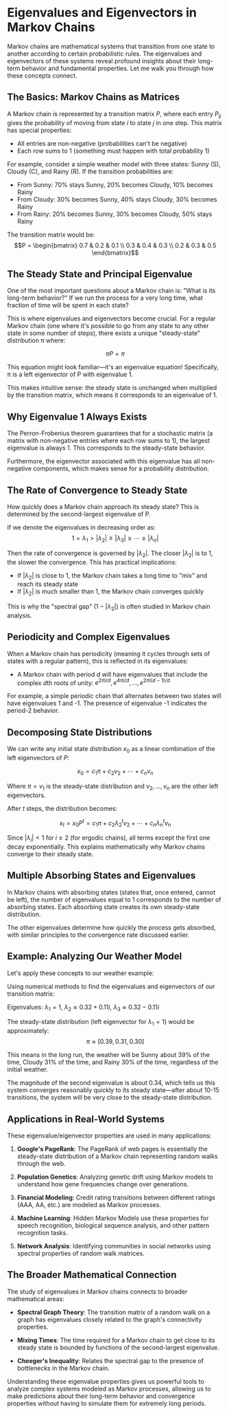 # Eigenvalues and Eigenvectors in Markov Chains

Markov chains are mathematical systems that transition from one state to another according to certain probabilistic rules. The eigenvalues and eigenvectors of these systems reveal profound insights about their long-term behavior and fundamental properties. Let me walk you through how these concepts connect.

## The Basics: Markov Chains as Matrices

A Markov chain is represented by a transition matrix $P$, where each entry $P_{ij}$ gives the probability of moving from state $i$ to state $j$ in one step. This matrix has special properties:
- All entries are non-negative (probabilities can't be negative)
- Each row sums to 1 (something must happen with total probability 1)

For example, consider a simple weather model with three states: Sunny (S), Cloudy (C), and Rainy (R). If the transition probabilities are:
- From Sunny: 70% stays Sunny, 20% becomes Cloudy, 10% becomes Rainy
- From Cloudy: 30% becomes Sunny, 40% stays Cloudy, 30% becomes Rainy
- From Rainy: 20% becomes Sunny, 30% becomes Cloudy, 50% stays Rainy

The transition matrix would be:
$$P = \begin{bmatrix} 
0.7 & 0.2 & 0.1 \\
0.3 & 0.4 & 0.3 \\
0.2 & 0.3 & 0.5
\end{bmatrix}$$

## The Steady State and Principal Eigenvalue

One of the most important questions about a Markov chain is: "What is its long-term behavior?" If we run the process for a very long time, what fraction of time will be spent in each state?

This is where eigenvalues and eigenvectors become crucial. For a regular Markov chain (one where it's possible to go from any state to any other state in some number of steps), there exists a unique "steady-state" distribution π where:

$$\pi P = \pi$$

This equation might look familiar—it's an eigenvalue equation! Specifically, π is a left eigenvector of P with eigenvalue 1.

This makes intuitive sense: the steady state is unchanged when multiplied by the transition matrix, which means it corresponds to an eigenvalue of 1.

## Why Eigenvalue 1 Always Exists

The Perron-Frobenius theorem guarantees that for a stochastic matrix (a matrix with non-negative entries where each row sums to 1), the largest eigenvalue is always 1. This corresponds to the steady-state behavior.

Furthermore, the eigenvector associated with this eigenvalue has all non-negative components, which makes sense for a probability distribution.

## The Rate of Convergence to Steady State

How quickly does a Markov chain approach its steady state? This is determined by the second-largest eigenvalue of P.

If we denote the eigenvalues in decreasing order as:
$$1 = \lambda_1 > |\lambda_2| \geq |\lambda_3| \geq \cdots \geq |\lambda_n|$$

Then the rate of convergence is governed by $|\lambda_2|$. The closer $|\lambda_2|$ is to 1, the slower the convergence. This has practical implications:

- If $|\lambda_2|$ is close to 1, the Markov chain takes a long time to "mix" and reach its steady state
- If $|\lambda_2|$ is much smaller than 1, the Markov chain converges quickly

This is why the "spectral gap" $(1 - |\lambda_2|)$ is often studied in Markov chain analysis.

## Periodicity and Complex Eigenvalues

When a Markov chain has periodicity (meaning it cycles through sets of states with a regular pattern), this is reflected in its eigenvalues:

- A Markov chain with period $d$ will have eigenvalues that include the complex $d$th roots of unity: $e^{2\pi i/d}, e^{4\pi i/d}, \ldots, e^{2\pi i(d-1)/d}$

For example, a simple periodic chain that alternates between two states will have eigenvalues 1 and -1. The presence of eigenvalue -1 indicates the period-2 behavior.

## Decomposing State Distributions

We can write any initial state distribution $x_0$ as a linear combination of the left eigenvectors of $P$:

$$x_0 = c_1 \pi + c_2 v_2 + \cdots + c_n v_n$$

Where $\pi = v_1$ is the steady-state distribution and $v_2, \ldots, v_n$ are the other left eigenvectors.

After $t$ steps, the distribution becomes:

$$x_t = x_0 P^t = c_1 \pi + c_2 \lambda_2^t v_2 + \cdots + c_n \lambda_n^t v_n$$

Since $|\lambda_i| < 1$ for $i \geq 2$ (for ergodic chains), all terms except the first one decay exponentially. This explains mathematically why Markov chains converge to their steady state.

## Multiple Absorbing States and Eigenvalues

In Markov chains with absorbing states (states that, once entered, cannot be left), the number of eigenvalues equal to 1 corresponds to the number of absorbing states. Each absorbing state creates its own steady-state distribution.

The other eigenvalues determine how quickly the process gets absorbed, with similar principles to the convergence rate discussed earlier.

## Example: Analyzing Our Weather Model

Let's apply these concepts to our weather example:

Using numerical methods to find the eigenvalues and eigenvectors of our transition matrix:

Eigenvalues: $\lambda_1 = 1$, $\lambda_2 \approx 0.32 + 0.11i$, $\lambda_3 \approx 0.32 - 0.11i$

The steady-state distribution (left eigenvector for $\lambda_1 = 1$) would be approximately:
$$\pi \approx [0.39, 0.31, 0.30]$$

This means in the long run, the weather will be Sunny about 39% of the time, Cloudy 31% of the time, and Rainy 30% of the time, regardless of the initial weather.

The magnitude of the second eigenvalue is about 0.34, which tells us this system converges reasonably quickly to its steady state—after about 10-15 transitions, the system will be very close to the steady-state distribution.

## Applications in Real-World Systems

These eigenvalue/eigenvector properties are used in many applications:

1. **Google's PageRank**: The PageRank of web pages is essentially the steady-state distribution of a Markov chain representing random walks through the web.

2. **Population Genetics**: Analyzing genetic drift using Markov models to understand how gene frequencies change over generations.

3. **Financial Modeling**: Credit rating transitions between different ratings (AAA, AA, etc.) are modeled as Markov processes.

4. **Machine Learning**: Hidden Markov Models use these properties for speech recognition, biological sequence analysis, and other pattern recognition tasks.

5. **Network Analysis**: Identifying communities in social networks using spectral properties of random walk matrices.

## The Broader Mathematical Connection

The study of eigenvalues in Markov chains connects to broader mathematical areas:

- **Spectral Graph Theory**: The transition matrix of a random walk on a graph has eigenvalues closely related to the graph's connectivity properties.

- **Mixing Times**: The time required for a Markov chain to get close to its steady state is bounded by functions of the second-largest eigenvalue.

- **Cheeger's Inequality**: Relates the spectral gap to the presence of bottlenecks in the Markov chain.

Understanding these eigenvalue properties gives us powerful tools to analyze complex systems modeled as Markov processes, allowing us to make predictions about their long-term behavior and convergence properties without having to simulate them for extremely long periods.